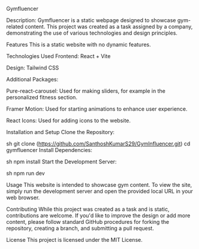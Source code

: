Gymfluencer

Description: 
Gymfluencer is a static webpage designed to showcase gym-related content. This project was created as a task assigned by a company, demonstrating the use of various technologies and design principles.

Features
This is a static website with no dynamic features.

Technologies Used
Frontend: React + Vite

Design: Tailwind CSS

Additional Packages:

Pure-react-carousel: Used for making sliders, for example in the personalized fitness section.

Framer Motion: Used for starting animations to enhance user experience.

React Icons: Used for adding icons to the website.

Installation and Setup
Clone the Repository:

sh
git clone (https://github.com/SanthoshKumarS29/GymInfluencer.git)
cd gymfluencer
Install Dependencies:

sh
npm install
Start the Development Server:

sh
npm run dev

Usage
This website is intended to showcase gym content. To view the site, simply run the development server and open the provided local URL in your web browser.

Contributing
While this project was created as a task and is static, contributions are welcome. If you'd like to improve the design or add more content, please follow standard GitHub procedures for forking the repository, creating a branch, and submitting a pull request.

License
This project is licensed under the MIT License.
